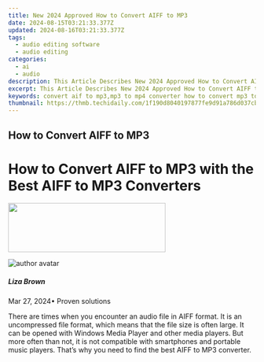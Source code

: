 ```yaml
---
title: New 2024 Approved How to Convert AIFF to MP3
date: 2024-08-15T03:21:33.377Z
updated: 2024-08-16T03:21:33.377Z
tags: 
  - audio editing software
  - audio editing
categories: 
  - ai
  - audio
description: This Article Describes New 2024 Approved How to Convert AIFF to MP3
excerpt: This Article Describes New 2024 Approved How to Convert AIFF to MP3
keywords: convert aif to mp3,mp3 to mp4 converter how to convert mp3 to mp4,convert aiff to mp3,how to convert aiff to mp3 with the best aiff to mp3 converters,mastering the art of aiff to mp3 conversion,how to convert mp3 to text online 4 easy ways,how to convert video to audio
thumbnail: https://thmb.techidaily.com/1f190d8040197877fe9d91a786d037cb715f0068f8eaaf0f310614210c430f98.jpg
---
```


## How to Convert AIFF to MP3

# How to Convert AIFF to MP3 with the Best AIFF to MP3 Converters

<!-- affiliate ads begin -->
<a href="https://proteahair.pxf.io/c/5597632/1983634/23621" target="_top" id="1983634"><img src="//a.impactradius-go.com/display-ad/23621-1983634" border="0" alt="" width="320" height="100"/></a><img height="0" width="0" src="https://imp.pxf.io/i/5597632/1983634/23621" style="position:absolute;visibility:hidden;" border="0" />
<!-- affiliate ads end -->
![author avatar](https://lh5.googleusercontent.com/-AIMmjowaFs4/AAAAAAAAAAI/AAAAAAAAABc/Y5UmwDaI7HU/s250-c-k/photo.jpg)

##### Liza Brown

 Mar 27, 2024• Proven solutions

There are times when you encounter an audio file in AIFF format. It is an uncompressed file format, which means that the file size is often large. It can be opened with Windows Media Player and other media players. But more often than not, it is not compatible with smartphones and portable music players. That’s why you need to find the best AIFF to MP3 converter.



<ins class="adsbygoogle"
      style="display:block"
      data-ad-client="ca-pub-7571918770474297"
      data-ad-slot="8358498916"
      data-ad-format="auto"
      data-full-width-responsive="true"></ins>



